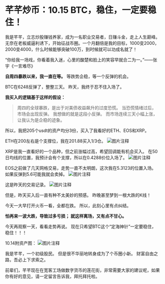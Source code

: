 # 芊芊炒币：10.15 BTC，稳住，一定要稳住！ 

我是芊芊，立志炒股赚钱养家，成为一名职业交易者，日赚斗金，走上人生巅峰。 无奈在老板威逼利诱下，开始征战币圈。一个月翻倍是我的目标，1000变2000，2000变4000，什么时候能够突破100万，到时候就可以功成名就了！

“你给我一场戏，你看着我入迷，心里的酸楚和脸上的笑容早就合二为一。”——张宇《一言难尽》


**自周四暴跌以来，我一直在等。**
等跌势企稳，等一个反弹的机会。


BTC在6248反弹了，整整三天。
昨天，我终于忍不住入场了。


**我买入的逻辑基于这样的假设：**
> 周四的全球暴跌，是出于对美债收益飙升的过度恐慌。
> 当恐慌情绪过后，市场会出现反弹。
> 我想做的就是这段小反弹。
> 而市场连续三天小幅上涨，让我认为是企稳的迹象。

所以，我把205个usdt的资产均分3份，买入了我看好的ETH、EOS和XRP。

ETH在200左右是个支撑位，我在201.88买入1/3仓。
![图片注释](http://storage-uqer.datayes.com/5bbf2c17b29fc40110fa76cb/a3d1a464-d067-11e8-b64c-0242ac140002)

XRP是我一直看好的一个品种，但之前涨幅过高，希望回调能有机会买入。
在50日均线的位置，我预计会有个支撑，所以在0.4288价位入场了。
![图片注释](http://storage-uqer.datayes.com/5bbf2c17b29fc40110fa76cb/aa53ee82-d067-11e8-a92d-0242ac140002)

EOS之前做了几天网格交易，走势一直不太明朗，这次我在5.3123的位置入场。如果反弹到5.6可能我就会卖掉。
![图片注释](http://storage-uqer.datayes.com/5bbf2c17b29fc40110fa76cb/ae650ea2-d067-11e8-b64c-0242ac140002)

这是昨天的交易记录。
![图片注释](http://storage-uqer.datayes.com/5bbf2c17b29fc40110fa76cb/b1a1d942-d067-11e8-a92d-0242ac140002)

但是，昨天买入后一直有种不太美妙的预感。
昨晚甚至梦到一根大跌的K线！


今天一大早打开火币一看，全都在跌。
所以，此刻心里有点纠结。


**怕再来一波大跌，导致过多亏损；
就这样离场，又有点不甘心。**


今天再观察一天，看看走势再说。
现在只希望BTC这个“定海神针”一定要稳住，稳住！！！


10.14附资产图：
![图片注释](http://storage-uqer.datayes.com/5bbf2c17b29fc40110fa76cb/bd483660-d067-11e8-a92d-0242ac140002)

我是芊芊，一个初级股民。
但是很不华丽地转身成为了个币圈小新。
财富自由之路，吾必上下求索之。


前辈们，芊芊现在在宽客工场做数字货币的莲花街，非常需要大家的建议呢，如果你有好的意见，请一定留言告诉我，拜托拜托啦。


